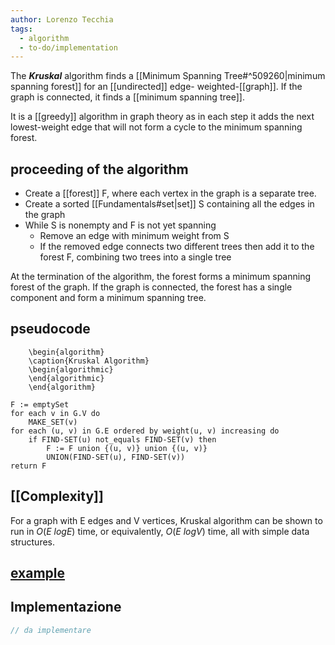 ```yaml
---
author: Lorenzo Tecchia
tags:
  - algorithm
  - to-do/implementation
---
```

The ***Kruskal*** algorithm finds a [[Minimum Spanning Tree#^509260|minimum spanning forest]] for an [[undirected]] edge-
weighted-[[graph]]. If the graph is connected, it finds a [[minimum spanning tree]]. 

It is a [[greedy]] algorithm in graph theory as in each step it adds the next lowest-weight edge that will not form a cycle to the minimum spanning forest.

## proceeding of the algorithm
- Create a [[forest]] F, where each vertex in the graph is a separate tree.
- Create a sorted [[Fundamentals#set|set]] S containing all the edges in the graph
- While S is nonempty and F is not yet spanning
	- Remove an edge with minimum weight from S
	- If the removed edge connects two different trees then add it to the forest F, combining two trees into a single tree

At the termination of the algorithm, the forest forms a minimum spanning forest of the graph. If the graph is connected, the forest has a single component and form a minimum spanning tree.

## pseudocode
```pseudo
	\begin{algorithm}
	\caption{Kruskal Algorithm}
	\begin{algorithmic}
	\end{algorithmic}
	\end{algorithm}
```
```
F := emptySet
for each v in G.V do
	MAKE_SET(v)
for each (u, v) in G.E ordered by weight(u, v) increasing do
	if FIND-SET(u) not_equals FIND-SET(v) then
		F := F union {(u, v)} union {(u, v)}
		UNION(FIND-SET(u), FIND-SET(v))
return F
```

## [[Complexity]]
For a graph with E edges and V vertices, Kruskal algorithm can be shown to run in $O(E\  logE)$ time, or equivalently, $O(E\ logV)$ time, all with simple data structures.

## [example](https://en.wikipedia.org/wiki/Kruskal%27s_algorithm#Example)

## Implementazione
```C
// da implementare
```

